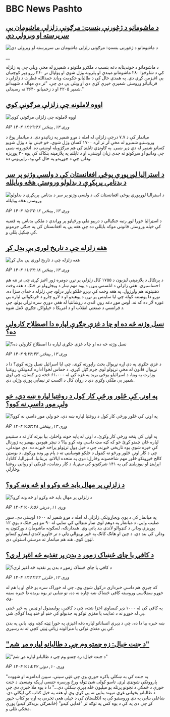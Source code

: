 # BBC News Pashto## [د ماشومانو د ژغورنې بنسټ: مرګونې زلزلې ماشومان بې سرپرسته او وېرولي دي](https://www.bbc.co.uk/pashto/live/cx290ew8lq8t?at_medium=RSS&at_campaign=rss?at_campaign=githubrss)![د ماشومانو د ژغورنې بنسټ: مرګونې زلزلې ماشومان بې سرپرسته او وېرولي دي](https://ichef.bbci.co.uk/ace/standard/240/cpsprodpb/fa2f/live/a3d8e8a0-8a00-11f0-b391-6936825093bd.jpg)__د ماشومانو د خوندیتابه دغه بنسټ د ملګرو ملتونو د شمېرو له مخې ویلي چې په زلزله کې د شاوخوا ۲۸۰ ماشومانو میندې او پلرونه وژل شوي او ټولټال تر ۲۶۰ زرو ډېر کوچنیان یې اغېزمن کړي دي. 
په همدې حال کې د  طالبانو حکومت ویاند حمدالله فطرت د زلزلې د قربانیانو وروستۍ شمېرې خپرې کړې دي او ویلي یې دي چې، "تر دې مهاله د شهیدانو شمېر ۲۲۰۵ او د زخمیانو ۳۶۴۰ ته رسېدلی."## [اووه لاملونه چې زلزلې مرګونې کوي](https://www.bbc.com/pashto/articles/cz95py7zj7do?at_medium=RSS&at_campaign=rss?at_campaign=githubrss)![اووه لاملونه چې زلزلې مرګونې کوي](https://ichef.bbci.co.uk/ace/ws/240/cpsprodpb/638a/live/260add60-8984-11f0-84c8-99de564f0440.jpg)_AP ۱۴۰۴ وږی ۱۳, پينځنۍ ۱۴:۲۹:۴۶_میانمار کې د ۷.۷ درجې زلزلې له امله د مړو شمېر په زیاتېدو دی. د ميانمار پوځ د وروستيو شمېرو له مخې لږ تر لږه ۱۷۰۰ کسان وژل شوي. خو ځينې بيا د وژل شويو کسانو شمېر له دې ډېر ښيي. په ګاونډي تايلنډ کې هم مرګژوبله اوښتې ده. انځورونه ښيي چې ودانیو او سړکونو ته جدي زیان اوښتی، او د تایلنډ په پلازمېنه بنکاک کې یوه ۳۰ پوړيزه ودانۍ چې د جوړېدو په حال کې وه، راپرېوتې ده.## [د استرالیا لوړپوړي پوځي افغانستان کې د ولسي وژنو پر سر د بدنامۍ پرېکړې د بدلولو وروستۍ هڅه وبايلله](https://www.bbc.com/pashto/articles/cn76l1k805ko?at_medium=RSS&at_campaign=rss?at_campaign=githubrss)![د استرالیا لوړپوړي پوځي افغانستان کې د ولسي وژنو پر سر د بدنامۍ پرېکړې د بدلولو وروستۍ هڅه وبايلله](https://ichef.bbci.co.uk/ace/ws/240/cpsprodpb/0468/live/372a2980-897e-11f0-b391-6936825093bd.jpg)_AP ۱۴۰۴ وږی ۱۳, پينځنۍ ۱۵:۳۷:۱۶_د اسټرالیا خورا لوړ رتبه جنګیالي د درېیو ملي ورځپاڼو پر وړاندې د ملکي بدنامۍ په قضیه کې خپله وروستۍ قانوني موکه بایللې ده چې هغه یې په افغانستان کې په جنګي جرمونو کې ښکېل بللی و.## [هغه زلزله چې د تاریخ لوری یې بدل کړ](https://www.bbc.com/pashto/articles/cvgv443213eo?at_medium=RSS&at_campaign=rss?at_campaign=githubrss)![هغه زلزله چې د تاریخ لوری یې بدل کړ](https://ichef.bbci.co.uk/ace/ws/240/cpsprodpb/13ca/live/9bfb0670-5fbe-11f0-8755-2f8b5e5e47a7.png)_AP ۱۴۰۴ وږی ۱۳, پينځنۍ ۱۱:۳۳:۱۸_د پرتګال د پلازمېنې ليزبون د ۱۷۵۵ کال زلزلې پر نړۍ دومره ژور اغیز کړی چې تر ننه هم احساسېږي. هغې زلزلې د اتلسمې پېړۍ د یوه مهم ښار د ویجاړولو تر څنګ د هغه وخت ذهنیتونه هم ولړزول.
په هغه وخت کې ډېرو خلکو باور درلود چې زلزله د خدای سزا ده. نورو دا پوښتنه کوله چې ایا ساینس پر نړۍ د پوهېدو او  د لارو چارو د څرنګوالي لپاره یې غوره لار ده که نه. اوس موږ دغه روڼ اندي د روښانتیا له هغې دورې سره تړلي بولو، چې د فرانسې د صنعتي انقلاب او د امریکا د خپلواکۍ جګړې لامل شوه.## [نسل وژنه څه ده او چا د غزې جګړې لپاره دا اصطلاح کارولې ده؟](https://www.bbc.com/pashto/articles/c3dr9xdk7vdo?at_medium=RSS&at_campaign=rss?at_campaign=githubrss)![نسل وژنه څه ده او چا د غزې جګړې لپاره دا اصطلاح کارولې ده؟](https://ichef.bbci.co.uk/ace/ws/240/cpsprodpb/213e/live/88dc0da0-88e0-11f0-84c8-99de564f0440.png)_AP ۱۴۰۴ وږی ۱۳, پينځنۍ ۹:۲۴:۴۳_د غزې جګړې په دې اړه نړیوال بحث راپورته کړی، چې ایا اسرائیل نسل وژنه کوي؟ دا د نړیوال قانون له مخې ترټولو لوی جرم ګڼل کېږي.
د حماس لخوا اداره کېدونکې روغتیا وزارت په وینا، د اسرائیلو پوځي برید په غزه کې له ۶۱،۰۰۰ څخه ډېر کسان، چې لوی شمېر یې ملکي وګړي دي د روان کال د اګسټ تر نیمایي پورې وژلي دي.## [په اونۍ کې څلور ورځې کار کول د روغتیا لپاره ښه دي، خو ولې موږ داسې نه کوو؟](https://www.bbc.com/pashto/articles/c07p75p5m3yo?at_medium=RSS&at_campaign=rss?at_campaign=githubrss)![په اونۍ کې څلور ورځې کار کول د روغتیا لپاره ښه دي، خو ولې موږ داسې نه کوو؟](https://ichef.bbci.co.uk/ace/ws/240/cpsprodpb/c00e/live/d38ada90-8802-11f0-84c8-99de564f0440.jpg)_AP ۱۴۰۴ وږی ۱۳, پينځنۍ ۷:۵۳:۴۸_په اونۍ کې پنځه ورځې کار وکړئ. د اونۍ له پایه خوند واخلئ. بیا بېرته کار ته د ستنېدو لپاره ځان چمتو کړئ خو که کټه مټ داسې ونه کړو بیا؟
د نیچر هېومن بېهفیر په ژورنال کې خپره شوې یوه تاریخي څېړنه، چې د خپل ډول ترټولو پراخه څېړنه ده. دې موندلې، چې د کار اونۍ څلور ورځو ته کمول د خلکو هوساینې ته د پام وړ وده ورکوي.
د بوسټن کالج څېړونکو څلور مهم شاخصونه وڅارل:
دوی په متحده ایالاتو، بریتانیا، اسټرالیا، کاناډا، اېرلینډ او نیوزیلینډ کې په ۱۴۱ شرکتونو کې ستړیا، د کار رضایت، فزیکي او رواني روغتیا وڅارلې.## [د زلزلې پر مهال باید څه وکړو او څه ونه کړو؟](https://www.bbc.com/pashto/articles/cevxv80zwdgo?at_medium=RSS&at_campaign=rss?at_campaign=githubrss)![د زلزلې پر مهال باید څه وکړو او څه ونه کړو؟](https://ichef.bbci.co.uk/ace/ws/240/cpsprodpb/b404/live/4a077620-8703-11f0-9cf6-cbf3e73ce2b9.jpg)_AP ۱۴۰۴ وږی ۱۱, درېنۍ ۷:۰۶:۵۶_په میانمار کې د یوې ویجاړونکې زلزلې له امله د مړو شمېر له ۱۶۰۰ اوښتی دی. سور صليب وایي، د میانمار په دوهم لوی ښار منډالې کې ښايي له ۹۰ تنو ډېر خلک د یوې ۱۲ پوړیزې ودانۍ د کنډوالو لاندې بند پاتې وي. همدارنګه، لسګونه ماشومان د وړکتون په ودانۍ کې بند دي. د چین او هانګ کانګ په څېر نړيوالې ډلې د تر خاورو لاندې ايسارو کسانو لټون کوي. هند هم ميانمار ته مرستې استولې دی.## [د کافي یا چای څښاک زموږ د بدن پر تغذیه څه اغېز لري؟](https://www.bbc.com/pashto/articles/c87pvxv8eylo?at_medium=RSS&at_campaign=rss?at_campaign=githubrss)![د کافي یا چای څښاک زموږ د بدن پر تغذیه څه اغېز لري؟](https://ichef.bbci.co.uk/ace/ws/240/cpsprodpb/19f0/live/01b52500-88cc-11f0-84c8-99de564f0440.jpg)_AP ۱۴۰۴ وږی ۱۲, څلرنۍ ۱۳:۴۴:۲۲_که چیرې هم داسې خبرداری درکول شوی وي، چې له خوراک سره یو ځای او یا هم له خوړو سملاسي وروسته کافي څښاک ښه چاره نه ده، نو ښايي تر یوه بریده دا خبره سمه وي.

په کافي کې له ۱۰۰۰ ډېر کیمیاوي اجزا شته، چې د کافین، پولیفینول او ټینین په څېر ځینې یې له خوړو نه د غذایت یا مغزي توکو په جذبولو کې خنډ او ځنډ پیدا کولای شي.

ښه خبره بیا دا ده، چې د ډېری انسانانو لپاره دغه اغېزې په خورا ټیټه کچه وي، یانې په بدن کې یې مغذي توکي یا منرالونه زیاتې ټیټې کچې ته نه رسېږي.## ["د جنت خیال: زه چمتو وم چې د طالبانو لپاره مړ شم"](https://www.bbc.com/pashto/articles/c75492yl5zdo?at_medium=RSS&at_campaign=rss?at_campaign=githubrss)!["د جنت خیال: زه چمتو وم چې د طالبانو لپاره مړ شم"](https://ichef.bbci.co.uk/ace/ws/240/cpsprodpb/ca72/live/6e6d1840-81c1-11f0-b1e0-f1e3fb4f730d.jpg)_AP ۱۴۰۴ وږی ۱۰, دونۍ ۷:۱۸:۲۷_"په جنت کې به ښکلې باکره حورې وي چې غټې سینې، سپین اندامونه او شهوت پاروونکې شونډې لري. تاسو کولی شئ ټوله ورځ ورسره جنسي اړیکه ونیسئ. د جنت حورې د ځمکې د نجونو پرتله یو میلیون ځله ډېرې ښکلې دي..."
دا د یوه ملا خبرې دي چې د طالبانو پخواني غړي میوند بنايي ته یې کړې وې او هغه په خپل کتاب کې لیکلې دي.
ښاغلي بنايي په دې وروستیو کې په انګلستان کې د خپلې هغې تجربې په اړه یو کتاب خپور کړ چې دی په کې د یوه کس په توګه تر "فدايي کېدو" (ځانمرګي بریدګر کېدو) پورې مخکې تللی و.